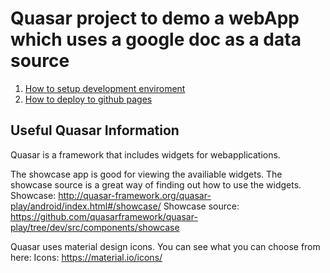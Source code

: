 # Quasar project to demo a webApp which uses a google doc as a data source


1. [How to setup development enviroment](DEVSETUP.md)
2. [How to deploy to github pages](GITHUBDEPLOYMENT.md)



## Useful Quasar Information
Quasar is a framework that includes widgets for webapplications.

The showcase app is good for viewing the availiable widgets. The showcase source is a great way of finding out how to use the widgets.
Showcase: http://quasar-framework.org/quasar-play/android/index.html#/showcase/ 
Showcase source: https://github.com/quasarframework/quasar-play/tree/dev/src/components/showcase 

Quasar uses material design icons. You can see what you can choose from here:
Icons: https://material.io/icons/

